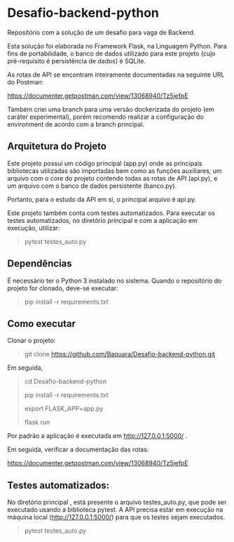 # Desafio-backend-python

Repositório com a solução de um desafio para vaga de Backend.

Esta solução foi elaborada no Framework Flask, na Linguagem Python. Para fins de portabilidade, o banco de dados utilizado para este projeto (cujo pré-requisito é persistência de dados) é SQLite.

As rotas de API se encontram inteiramente documentadas na seguinte URL do Postman:

https://documenter.getpostman.com/view/13068940/Tz5jefpE


Também criei uma branch para uma versão dockerizada do projeto (em caráter experimental), porém recomendo realizar a configuração do environment de acordo com a branch principal.

## Arquitetura do Projeto

Este projeto possui um código principal (app.py) onde as principais bibliotecas utilizadas são importadas bem como as funções auxiliares, um arquivo com o core do projeto contendo todas as rotas de API (api.py), e um arquivo com o banco de dados persistente (banco.py).

Portanto, para o estudo da API em si, o principal arquivo é api.py.

Este projeto também conta com testes automatizados. Para executar os testes automatizados, no diretório principal e com a aplicação em execução, utilizar:

>pytest testes_auto.py

## Dependências

É necessário ter o Python 3 instalado no sistema. Quando o repositório do projeto for clonado, deve-se executar:

>pip install -r requirements.txt

## Como executar

Clonar o projeto:

>git clone https://github.com/Baquara/Desafio-backend-python.git

Em seguida,

>cd Desafio-backend-python
>
>pip install -r requirements.txt
>
>export FLASK_APP=app.py
>
>flask run

Por padrão a aplicação é executada em http://127.0.0.1:5000/ .

Em seguida, verificar a documentação das rotas:

https://documenter.getpostman.com/view/13068940/Tz5jefpE


## Testes automatizados:

No diretório principal , está presente o arquivo testes_auto.py, que pode ser executado usando a biblioteca pytest. A API precisa estar em execução na máquina local (http://127.0.0.1:5000/) para que os testes sejam executados. 

>pytest testes_auto.py



